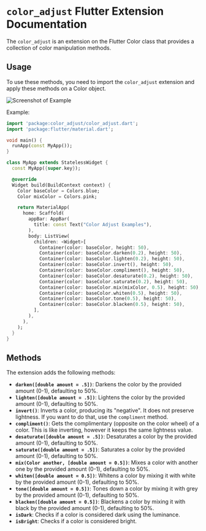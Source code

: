 # `color_adjust` Flutter Extension Documentation

The `color_adjust` is an extension on the Flutter Color class that provides a collection of color manipulation methods.

## Usage

To use these methods, you need to import the `color_adjust` extension and apply these methods on a Color object.

![Screenshot of Example](https://github.com/edunnett/color_adjust/raw/main/assets/screenshot.png)

Example:

```dart
import 'package:color_adjust/color_adjust.dart';
import 'package:flutter/material.dart';

void main() {
  runApp(const MyApp());
}

class MyApp extends StatelessWidget {
  const MyApp({super.key});

  @override
  Widget build(BuildContext context) {
    Color baseColor = Colors.blue;
    Color mixColor = Colors.pink;

    return MaterialApp(
      home: Scaffold(
        appBar: AppBar(
          title: const Text("Color Adjust Examples"),
        ),
        body: ListView(
          children: <Widget>[
            Container(color: baseColor, height: 50),
            Container(color: baseColor.darken(0.2), height: 50),
            Container(color: baseColor.lighten(0.2), height: 50),
            Container(color: baseColor.invert(), height: 50),
            Container(color: baseColor.compliment(), height: 50),
            Container(color: baseColor.desaturate(0.2), height: 50),
            Container(color: baseColor.saturate(0.2), height: 50),
            Container(color: baseColor.mix(mixColor, 0.5), height: 50),
            Container(color: baseColor.whiten(0.5), height: 50),
            Container(color: baseColor.tone(0.5), height: 50),
            Container(color: baseColor.blacken(0.5), height: 50),
          ],
        ),
      ),
    );
  }
}

```

## Methods

The extension adds the following methods:

- **`darken([double amount = .5])`**: Darkens the color by the provided amount (0-1), defaulting to 50%.
- **`lighten([double amount = .5])`**: Lightens the color by the provided amount (0-1), defaulting to 50%.
- **`invert()`**: Inverts a color, producing its "negative". It does not preserve lightness. If you want to do that, use the `compliment` method.
- **`compliment()`**: Gets the complimentary (opposite on the color wheel) of a color. This is like inverting, however it keeps the same lightness value.
- **`desaturate([double amount = .5])`**: Desaturates a color by the provided amount (0-1), defaulting to 50%.
- **`saturate([double amount = .5])`**: Saturates a color by the provided amount (0-1), defaulting to 50%.
- **`mix(Color another, [double amount = 0.5])`**: Mixes a color with another one by the provided amount (0-1), defaulting to 50%.
- **`whiten([double amount = 0.5])`**: Whitens a color by mixing it with white by the provided amount (0-1), defaulting to 50%.
- **`tone([double amount = 0.5])`**: Tones down a color by mixing it with grey by the provided amount (0-1), defaulting to 50%.
- **`blacken([double amount = 0.5])`**: Blackens a color by mixing it with black by the provided amount (0-1), defaulting to 50%.
- **`isDark`**: Checks if a color is considered dark using the luminance.
- **`isBright`**: Checks if a color is considered bright.
